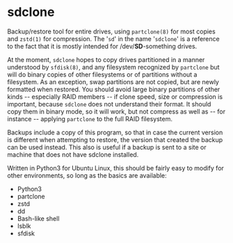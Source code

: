 # sdclone
Backup/restore tool for entire drives, using `partclone(8)` for most copies and `zstd(1)` for compression.  The '`sd`' in the name '`sdclone`' is a reference to the fact that it is mostly intended for /dev/**SD**-something drives.

At the moment, `sdclone` hopes to copy drives partitioned in a manner understood by `sfdisk(8)`, and any filesystem recognized by `partclone` but will do binary copies of other filesystems or of partitions without a filesystem.  As an exception, swap partitions are not copied, but are newly formatted when restored.  You should avoid large binary partitions of other kinds -- especially RAID members -- if clone speed, size or compression is important, because `sdclone` does not understand their format.  It should copy them in binary mode, so it will work, but not compress as well as -- for instance -- applying `partclone` to the full RAID filesystem.

Backups include a copy of this program, so that in case the current version is different when attempting to restore, the version that created the backup can be used instead.  This also is useful if a backup is sent to a site or machine that does not have sdclone installed.

Written in Python3 for Ubuntu Linux, this should be fairly easy to modify for other environments, so long as the basics are available:
  - Python3
  - partclone
  - zstd
  - dd
  - Bash-like shell
  - lsblk
  - sfdisk
